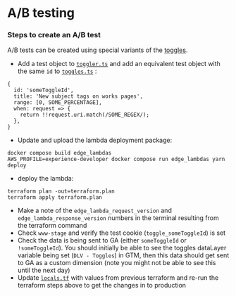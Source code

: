 # A/B testing

### Steps to create an A/B test

A/B tests can be created using special variants of the [toggles](https://app.gitbook.com/o/-LumfFcEMKx4gYXKAZTQ/s/DPDDj27NI2F2kPukWrC1/~/changes/75/readme/front-end/toggles-feature-flags).



* Add a test object to [`toggler.ts`](https://github.com/wellcomecollection/wellcomecollection.org/blob/main/cache/edge_lambdas/src/toggler.ts) and add an equivalent test object with the same `id` to [`toggles.ts`](https://github.com/wellcomecollection/wellcomecollection.org/blob/main/toggles/webapp/toggles.ts) :

```
{
  id: 'someToggleId',
  title: 'New subject tags on works pages',
  range: [0, SOME_PERCENTAGE],
  when: request => {
    return !!request.uri.match(/SOME_REGEX/);
  },
}
```

* Update and upload the lambda deployment package:

```
docker compose build edge_lambdas
AWS_PROFILE=experience-developer docker compose run edge_lambdas yarn deploy
```

* deploy the lambda:

```
terraform plan -out=terraform.plan
terraform apply terraform.plan
```

* Make a note of the `edge_lambda_request_version` and `edge_lambda_response_version` numbers in the terminal resulting from the terraform command
* Check `www-stage` and verify the test cookie (`toggle_someToggleId`) is set
* Check the data is being sent to GA (either `someToggleId` or `!someToggleId`). You should initially be able to see the toggles dataLayer variable being set (`DLV - Toggles`) in GTM, then this data should get sent to GA as a custom dimension (note you might not be able to see this until the next day)
* Update [`locals.tf`](https://github.com/wellcomecollection/wellcomecollection.org/blob/main/cache/locals.tf) with values from previous terraform and re-run the terraform steps above to get the changes in to production
